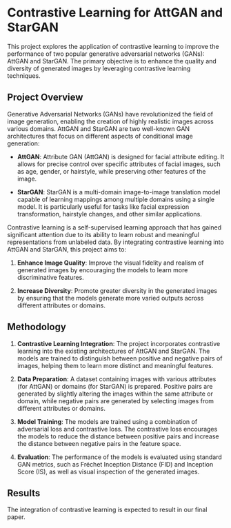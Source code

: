 # Contrastive Learning for AttGAN and StarGAN

This project explores the application of contrastive learning to improve the performance of two popular generative adversarial networks (GANs): AttGAN and StarGAN. The primary objective is to enhance the quality and diversity of generated images by leveraging contrastive learning techniques.

## Project Overview

Generative Adversarial Networks (GANs) have revolutionized the field of image generation, enabling the creation of highly realistic images across various domains. AttGAN and StarGAN are two well-known GAN architectures that focus on different aspects of conditional image generation:

- **AttGAN**: Attribute GAN (AttGAN) is designed for facial attribute editing. It allows for precise control over specific attributes of facial images, such as age, gender, or hairstyle, while preserving other features of the image.

- **StarGAN**: StarGAN is a multi-domain image-to-image translation model capable of learning mappings among multiple domains using a single model. It is particularly useful for tasks like facial expression transformation, hairstyle changes, and other similar applications.

Contrastive learning is a self-supervised learning approach that has gained significant attention due to its ability to learn robust and meaningful representations from unlabeled data. By integrating contrastive learning into AttGAN and StarGAN, this project aims to:

1. **Enhance Image Quality**: Improve the visual fidelity and realism of generated images by encouraging the models to learn more discriminative features.
  
2. **Increase Diversity**: Promote greater diversity in the generated images by ensuring that the models generate more varied outputs across different attributes or domains.

## Methodology

1. **Contrastive Learning Integration**: The project incorporates contrastive learning into the existing architectures of AttGAN and StarGAN. The models are trained to distinguish between positive and negative pairs of images, helping them to learn more distinct and meaningful features.

2. **Data Preparation**: A dataset containing images with various attributes (for AttGAN) or domains (for StarGAN) is prepared. Positive pairs are generated by slightly altering the images within the same attribute or domain, while negative pairs are generated by selecting images from different attributes or domains.

3. **Model Training**: The models are trained using a combination of adversarial loss and contrastive loss. The contrastive loss encourages the models to reduce the distance between positive pairs and increase the distance between negative pairs in the feature space.

4. **Evaluation**: The performance of the models is evaluated using standard GAN metrics, such as Fréchet Inception Distance (FID) and Inception Score (IS), as well as visual inspection of the generated images.

## Results

The integration of contrastive learning is expected to result in our final paper.
